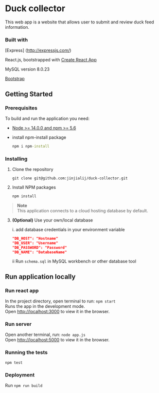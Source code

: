# Duck collector

This web app is a website that allows user to submit and review duck feed information.

### Built with

[Express] (http://expressjs.com/)

React.js, bootstrapped with [Create React App](https://github.com/facebook/create-react-app)

MySQL version 8.0.23

[Bootstrap](https://react-bootstrap.github.io/)

## Getting Started

### Prerequisites

To build and run the application you need:

- [Node >= 14.0.0 and npm >= 5.6](https://nodejs.org/en/)
- install npm-install package

   ```cmd
   npm i npm-install
   ```

### Installing

1. Clone the repository

   ```git
   git clone git@github.com:jinjialij/duck-collector.git
   ```

2. Install NPM packages

   ```cmd
   npm install
   ```

> **Note**  
> This application connects to a cloud hosting database by default.

3. **(Optional)** Use your own/local database

   i. add database credentials in your environment variable

   ```json
   "DB_HOST": "Hostname"
   "DB_USER": "Username"
   "DB_PASSWORD": "Password"
   "DB_NAME": "DatabaseName"
   ```

   ii Run `schema.sql` in MySQL workbench or other database tool

## Run application locally

### Run react app

In the project directory, open terminal to run: `npm start`  
Runs the app in the development mode.\
Open [http://localhost:3000](http://localhost:3000) to view it in the browser.

### Run server

Open another terminal, run: `node app.js`  
Open [http://localhost:5000](http://localhost:5000) to view it in the browser.

### Running the tests

`npm test`

### Deployment

Run `npm run build`
